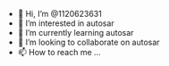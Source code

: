 - 👋 Hi, I’m @1120623631
- 👀 I’m interested in autosar
- 🌱 I’m currently learning autosar
- 💞️ I’m looking to collaborate on autosar
- 📫 How to reach me ...

<!---
1120623631/1120623631 is a ✨ special ✨ repository because its `README.md` (this file) appears on your GitHub profile.
You can click the Preview link to take a look at your changes.
--->
